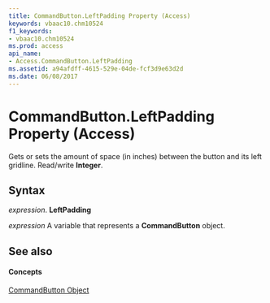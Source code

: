 ```yaml
---
title: CommandButton.LeftPadding Property (Access)
keywords: vbaac10.chm10524
f1_keywords:
- vbaac10.chm10524
ms.prod: access
api_name:
- Access.CommandButton.LeftPadding
ms.assetid: a94afdff-4615-529e-04de-fcf3d9e63d2d
ms.date: 06/08/2017
---
```



# CommandButton.LeftPadding Property (Access)

Gets or sets the amount of space (in inches) between the button and its left gridline. Read/write **Integer**.


## Syntax

 _expression_. **LeftPadding**

 _expression_ A variable that represents a **CommandButton** object.


## See also


#### Concepts


[CommandButton Object](commandbutton-object-access.md)

